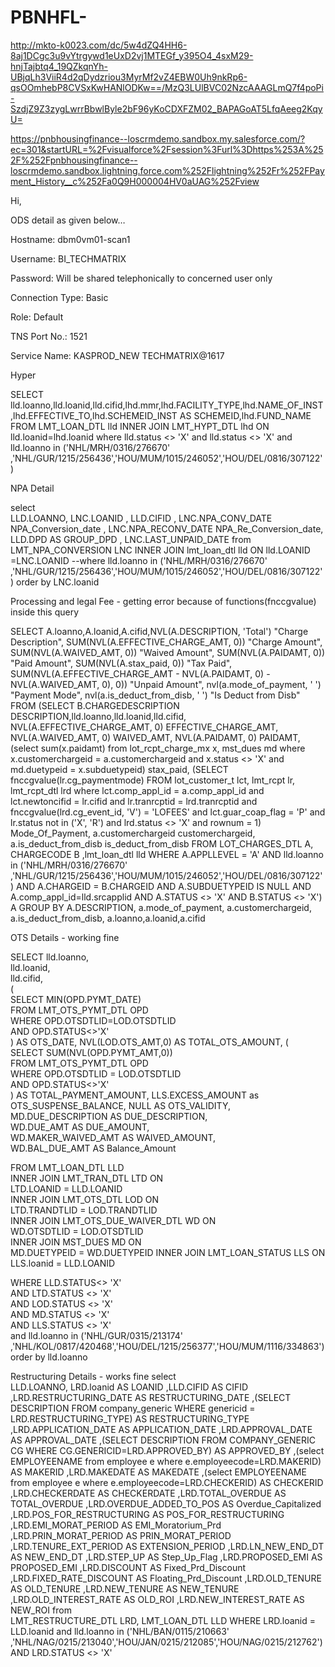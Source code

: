 # PBNHFL-

http://mkto-k0023.com/dc/5w4dZQ4HH6-8aj1DCgc3u9vYtrgywd1eUxD2vj1MTEGf_y395O4_4sxM29-hnjTajbtq4_19QZkqnYh-UBjqLh3ViiR4d2qDydzriou3MyrMf2vZ4EBW0Uh9nkRp6-qsOOmhebP8CVSxKwHANlODKw==/MzQ3LUlBVC02NzcAAAGLmQ7f4poPi-SzdjZ9Z3zygLwrrBbwlByle2bF96yKoCDXFZM02_BAPAGoAT5LfqAeeg2KqyU=

https://pnbhousingfinance--loscrmdemo.sandbox.my.salesforce.com/?ec=301&startURL=%2Fvisualforce%2Fsession%3Furl%3Dhttps%253A%252F%252Fpnbhousingfinance--loscrmdemo.sandbox.lightning.force.com%252Flightning%252Fr%252FPayment_History__c%252Fa0Q9H000004HV0aUAG%252Fview

Hi,

ODS detail as given below…

Hostname: dbm0vm01-scan1

Username: BI_TECHMATRIX

Password: Will be shared telephonically to concerned user only

Connection Type: Basic

Role: Default

TNS Port No.: 1521

Service Name: KASPROD_NEW
TECHMATRIX@1617



Hyper

SELECT lld.loanno,lld.loanid,lld.cifid,lhd.mmr,lhd.FACILITY_TYPE,lhd.NAME_OF_INST,lhd.EFFECTIVE_TO,lhd.SCHEMEID_INST AS SCHEMEID,lhd.FUND_NAME 
FROM LMT_LOAN_DTL lld 
INNER JOIN LMT_HYPT_DTL lhd ON 
lld.loanid=lhd.loanid 
where lld.status <> 'X' 
and lld.status <> 'X' 
and lld.loanno in ('NHL/MRH/0316/276670' ,'NHL/GUR/1215/256436','HOU/MUM/1015/246052','HOU/DEL/0816/307122')


NPA Detail

select  
LLD.LOANNO, 
LNC.LOANID ,
LLD.CIFID ,
LNC.NPA_CONV_DATE NPA_Conversion_date ,
LNC.NPA_RECONV_DATE NPA_Re_Conversion_date,
LLD.DPD AS GROUP_DPD ,
LNC.LAST_UNPAID_DATE 
from LMT_NPA_CONVERSION  LNC 
INNER JOIN lmt_loan_dtl lld ON lld.LOANID =LNC.LOANID 
--where lld.loanno in ('NHL/MRH/0316/276670' ,'NHL/GUR/1215/256436','HOU/MUM/1015/246052','HOU/DEL/0816/307122') 
order by LNC.loanid


Processing and legal Fee - getting error because of functions(fnccgvalue) inside this query

SELECT    A.loanno,A.loanid,A.cifid,NVL(A.DESCRIPTION, 'Total') "Charge Description", 
             SUM(NVL(A.EFFECTIVE_CHARGE_AMT, 0)) "Charge Amount", 
             SUM(NVL(A.WAIVED_AMT, 0)) "Waived Amount", 
             SUM(NVL(A.PAIDAMT, 0)) "Paid Amount", 
             SUM(NVL(A.stax_paid, 0)) "Tax Paid", 
             SUM(NVL(A.EFFECTIVE_CHARGE_AMT - NVL(A.PAIDAMT, 0) - 
                     NVL(A.WAIVED_AMT, 0), 
                     0)) "Unpaid Amount", 
             nvl(a.mode_of_payment, ' ') "Payment Mode", 
             nvl(a.is_deduct_from_disb, ' ') "Is Deduct from Disb" 
        FROM (SELECT B.CHARGEDESCRIPTION DESCRIPTION,lld.loanno,lld.loanid,lld.cifid, 
                     NVL(A.EFFECTIVE_CHARGE_AMT, 0) EFFECTIVE_CHARGE_AMT, 
                     NVL(A.WAIVED_AMT, 0) WAIVED_AMT, 
                     NVL(A.PAIDAMT, 0) PAIDAMT, 
                     (select sum(x.paidamt) 
                        from lot_rcpt_charge_mx x, mst_dues md 
                       where x.customerchargeid = a.customerchargeid 
                         and x.status <> 'X' 
                         and md.duetypeid = x.subduetypeid) stax_paid, 
                     (SELECT fnccgvalue(lr.cg_paymentmode) 
                        FROM lot_customer_t lct, 
                             lmt_rcpt       lr, 
                             lmt_rcpt_dtl   lrd 
                       where lct.comp_appl_id = a.comp_appl_id 
                         and lct.newtoncifid = lr.cifid 
                         and lr.tranrcptid = lrd.tranrcptid 
                         and fnccgvalue(lrd.cg_event_id, 'V') = 'LOFEES' 
                         and lct.guar_coap_flag = 'P' 
                         and lr.status not in ('X', 'R') 
                         and lrd.status <> 'X' 
                         and rownum = 1) Mode_Of_Payment, 
                     a.customerchargeid customerchargeid, 
                     a.is_deduct_from_disb is_deduct_from_disb 
                FROM LOT_CHARGES_DTL A, CHARGECODE B ,lmt_loan_dtl lld 
               WHERE A.APPLLEVEL = 'A' 
                 AND lld.loanno in ('NHL/MRH/0316/276670' ,'NHL/GUR/1215/256436','HOU/MUM/1015/246052','HOU/DEL/0816/307122') 
                 AND A.CHARGEID = B.CHARGEID 
                 AND A.SUBDUETYPEID IS NULL 
                 AND A.comp_appl_id=lld.srcapplid 
                 AND A.STATUS <> 'X' 
                 AND B.STATUS <> 'X') A 
       GROUP BY A.DESCRIPTION, 
                a.mode_of_payment, 
                a.customerchargeid, 
                a.is_deduct_from_disb, 
                a.loanno,a.loanid,a.cifid

OTS Details - working fine

SELECT lld.loanno,  
lld.loanid,  
lld.cifid,  
(  
  SELECT MIN(OPD.PYMT_DATE)  
  FROM LMT_OTS_PYMT_DTL OPD  
  WHERE OPD.OTSDTLID=LOD.OTSDTLID  
  AND OPD.STATUS<>'X'  
) AS OTS_DATE, 
NVL(LOD.OTS_AMT,0) AS TOTAL_OTS_AMOUNT, 
(  
  SELECT SUM(NVL(OPD.PYMT_AMT,0))  
  FROM LMT_OTS_PYMT_DTL OPD  
  WHERE OPD.OTSDTLID = LOD.OTSDTLID  
  AND OPD.STATUS<>'X'  
) AS TOTAL_PAYMENT_AMOUNT, 
LLS.EXCESS_AMOUNT as OTS_SUSPENSE_BALANCE, 
NULL AS OTS_VALIDITY, 
MD.DUE_DESCRIPTION AS DUE_DESCRIPTION,  
WD.DUE_AMT AS DUE_AMOUNT,  
WD.MAKER_WAIVED_AMT AS WAIVED_AMOUNT,  
WD.BAL_DUE_AMT AS Balance_Amount  
 
FROM LMT_LOAN_DTL LLD  
INNER JOIN LMT_TRAN_DTL LTD ON  
  LTD.LOANID = LLD.LOANID  
INNER JOIN LMT_OTS_DTL LOD ON  
  LTD.TRANDTLID = LOD.TRANDTLID  
INNER JOIN LMT_OTS_DUE_WAIVER_DTL WD ON  
  WD.OTSDTLID = LOD.OTSDTLID  
INNER JOIN MST_DUES MD ON  
  MD.DUETYPEID = WD.DUETYPEID 
INNER JOIN LMT_LOAN_STATUS LLS ON  
  LLS.loanid = LLD.LOANID  
 
WHERE LLD.STATUS<> 'X'  
AND LTD.STATUS <> 'X'  
AND LOD.STATUS <> 'X'  
AND MD.STATUS <> 'X'  
AND LLS.STATUS <> 'X'  
and lld.loanno in ('NHL/GUR/0315/213174' ,'NHL/KOL/0817/420468','HOU/DEL/1215/256377','HOU/MUM/1116/334863')  
order by lld.loanno



Restructuring Details - works fine
select  
LLD.LOANNO, 
LRD.loanid AS LOANID 
,LLD.CIFID AS CIFID 
,LRD.RESTRUCTURING_DATE AS RESTRUCTURING_DATE 
,(SELECT DESCRIPTION 
           FROM company_generic 
            WHERE genericid = LRD.RESTRUCTURING_TYPE) AS RESTRUCTURING_TYPE 
,LRD.APPLICATION_DATE AS APPLICATION_DATE 
,LRD.APPROVAL_DATE AS APPROVAL_DATE 
,(SELECT DESCRIPTION FROM COMPANY_GENERIC CG WHERE CG.GENERICID=LRD.APPROVED_BY) AS APPROVED_BY 
,(select EMPLOYEENAME from employee e where e.employeecode=LRD.MAKERID) AS MAKERID 
,LRD.MAKEDATE AS MAKEDATE 
,(select EMPLOYEENAME from employee e where e.employeecode=LRD.CHECKERID) AS CHECKERID 
,LRD.CHECKERDATE AS CHECKERDATE 
,LRD.TOTAL_OVERDUE AS TOTAL_OVERDUE 
,LRD.OVERDUE_ADDED_TO_POS AS Overdue_Capitalized 
,LRD.POS_FOR_RESTRUCTURING AS POS_FOR_RESTRUCTURING 
,LRD.EMI_MORAT_PERIOD AS EMI_Moratorium_Prd 
,LRD.PRIN_MORAT_PERIOD AS PRIN_MORAT_PERIOD 
,LRD.TENURE_EXT_PERIOD AS EXTENSION_PERIOD 
,LRD.LN_NEW_END_DT AS NEW_END_DT 
,LRD.STEP_UP AS Step_Up_Flag 
,LRD.PROPOSED_EMI AS PROPOSED_EMI 
,LRD.DISCOUNT AS Fixed_Prd_Discount 
,LRD.FIXED_RATE_DISCOUNT AS Floating_Prd_Discount 
,LRD.OLD_TENURE AS OLD_TENURE 
,LRD.NEW_TENURE AS NEW_TENURE 
,LRD.OLD_INTEREST_RATE AS OLD_ROI 
,LRD.NEW_INTEREST_RATE AS NEW_ROI 
from  
LMT_RESTRUCTURE_DTL LRD, 
LMT_LOAN_DTL     LLD 
WHERE LRD.loanid = LLD.loanid 
and lld.loanno in ('NHL/BAN/0115/210663' ,'NHL/NAG/0215/213040','HOU/JAN/0215/212085','HOU/NAG/0215/212762') 
AND LRD.STATUS <> 'X'
